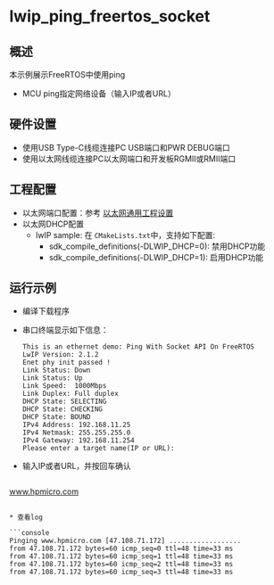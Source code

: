 # lwip_ping_freertos_socket

## 概述

本示例展示FreeRTOS中使用ping

- MCU ping指定网络设备（输入IP或者URL）

## 硬件设置

* 使用USB Type-C线缆连接PC USB端口和PWR DEBUG端口
* 使用以太网线缆连接PC以太网端口和开发板RGMII或RMII端口

## 工程配置

- 以太网端口配置：参考 [以太网通用工程设置](../doc/Ethernet_Common_Project_Settings_zh.md)
- 以太网DHCP配置
  - lwIP sample:  在 `CMakeLists.txt`中，支持如下配置:
    - sdk_compile_definitions(-DLWIP_DHCP=0): 禁用DHCP功能
    - sdk_compile_definitions(-DLWIP_DHCP=1): 启用DHCP功能

## 运行示例

* 编译下载程序

* 串口终端显示如下信息：

  ```console
  This is an ethernet demo: Ping With Socket API On FreeRTOS
  LwIP Version: 2.1.2
  Enet phy init passed !
  Link Status: Down
  Link Status: Up
  Link Speed:  1000Mbps
  Link Duplex: Full duplex
  DHCP State: SELECTING
  DHCP State: CHECKING
  DHCP State: BOUND
  IPv4 Address: 192.168.11.25
  IPv4 Netmask: 255.255.255.0
  IPv4 Gateway: 192.168.11.254
  Please enter a target name(IP or URL):
  ```

* 输入IP或者URL，并按回车确认

  ```console
www.hpmicro.com
  ```

* 查看log

  ```console
Pinging www.hpmicro.com [47.108.71.172] ..................
  from 47.108.71.172 bytes=60 icmp_seq=0 ttl=48 time=33 ms
  from 47.108.71.172 bytes=60 icmp_seq=1 ttl=48 time=33 ms
  from 47.108.71.172 bytes=60 icmp_seq=2 ttl=48 time=33 ms
  from 47.108.71.172 bytes=60 icmp_seq=3 ttl=48 time=33 ms
  ```





